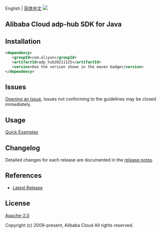 English | [简体中文](README-CN.md)
![](https://aliyunsdk-pages.alicdn.com/icons/AlibabaCloud.svg)

## Alibaba Cloud adp-hub SDK for Java

## Installation

```xml
<dependency>
   <groupId>com.aliyun</groupId>
   <artifactId>adp_hub20211125</artifactId>
   <version>Use the version shown in the maven badge</version>
</dependency>
```

## Issues
[Opening an Issue](https://github.com/aliyun/alibabacloud-java-sdk/issues/new), Issues not conforming to the guidelines may be closed immediately.

## Usage
[Quick Examples](https://github.com/aliyun/alibabacloud-java-sdk/blob/master/docs/0-Examples-EN.md#quick-examples)

## Changelog
Detailed changes for each release are documented in the [release notes](./ChangeLog.txt).

## References
* [Latest Release](https://github.com/aliyun/alibabacloud-java-sdk/)

## License
[Apache-2.0](http://www.apache.org/licenses/LICENSE-2.0)

Copyright (c) 2009-present, Alibaba Cloud All rights reserved.